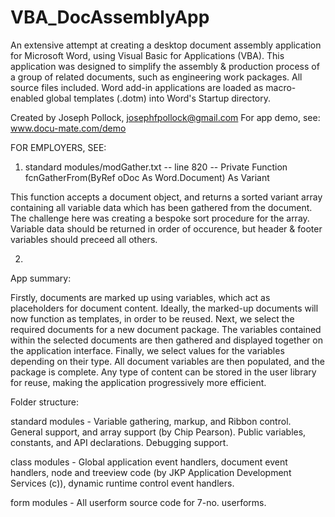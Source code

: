 # VBA_DocAssemblyApp

An extensive attempt at creating a desktop document assembly application for Microsoft Word, using Visual Basic for Applications (VBA). This application was designed to simplify the assembly & production process of a group of related documents, such as engineering work packages. All source files included. Word add-in applications are loaded as macro-enabled global templates (.dotm) into Word's Startup directory.

Created by Joseph Pollock, josephfpollock@gmail.com
For app demo, see: www.docu-mate.com/demo

FOR EMPLOYERS, SEE:

1. standard modules/modGather.txt -- line 820 -- Private Function fcnGatherFrom(ByRef oDoc As Word.Document) As Variant 

This function accepts a document object, and returns a sorted variant array containing all variable data which has been gathered from the document. The challenge here was creating a bespoke sort procedure for the array. Variable data should be returned in order of occurence, but header & footer variables should preceed all others.

2.


App summary:

Firstly, documents are marked up using variables, which act as placeholders for document content. Ideally, the marked-up 
documents will now function as templates, in order to be reused. Next, we select the required documents for a new document 
package. The variables contained within the selected documents are then gathered and displayed together on the application 
interface. Finally, we select values for the variables depending on their type. All document variables are then populated, 
and the package is complete. Any type of content can be stored in the user library for reuse, making the application 
progressively more efficient.


Folder structure:

standard modules    - Variable gathering, markup, and Ribbon control. General support, and array support (by Chip Pearson).
                      Public variables, constants, and API declarations. Debugging support.

class modules       - Global application event handlers, document event handlers, node and treeview code (by 
                      JKP Application Development Services (c)), dynamic runtime control event handlers.
                      
form modules        - All userform source code for 7-no. userforms.



  
